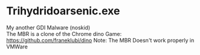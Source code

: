 # Trihydridoarsenic.exe
My another GDI Malware (noskid)
<br>
The MBR is a clone of the Chrome dino Game: https://github.com/franeklubi/dino
Note: The MBR Doesn't work properly in VMWare
